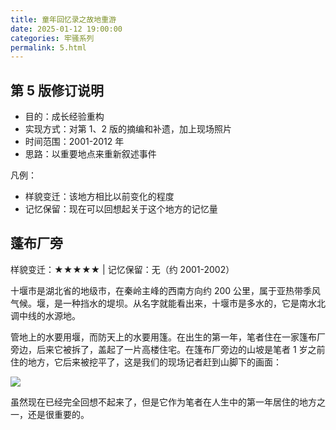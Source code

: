 ```yaml
---
title: 童年回忆录之故地重游
date: 2025-01-12 19:00:00
categories: 牢骚系列
permalink: 5.html
---
```


## 第 5 版修订说明

- 目的：成长经验重构
- 实现方式：对第 1、2 版的摘编和补遗，加上现场照片
- 时间范围：2001-2012 年
- 思路：以重要地点来重新叙述事件

凡例：

- 样貌变迁：该地方相比以前变化的程度
- 记忆保留：现在可以回想起关于这个地方的记忆量

## 蓬布厂旁

样貌变迁：★★★★★ | 记忆保留：无（约 2001-2002）

十堰市是湖北省的地级市，在秦岭主峰的西南方向约 200 公里，属于亚热带季风气候。堰，是一种挡水的堤坝。从名字就能看出来，十堰市是多水的，它是南水北调中线的水源地。

管地上的水要用堰，而防天上的水要用篷。在出生的第一年，笔者住在一家篷布厂旁边，后来它被拆了，盖起了一片高楼住宅。在篷布厂旁边的山坡是笔者 1 岁之前住的地方，它后来被挖平了，这是我们的现场记者赶到山脚下的画面：

<img src="/blog/images/old/1.webp">

虽然现在已经完全回想不起来了，但是它作为笔者在人生中的第一年居住的地方之一，还是很重要的。